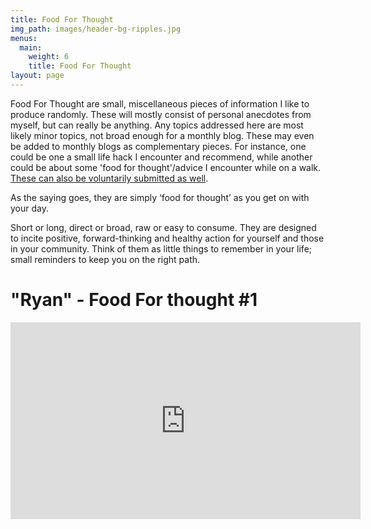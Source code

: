 ```yaml
---
title: Food For Thought
img_path: images/header-bg-ripples.jpg
menus:
  main:
    weight: 6
    title: Food For Thought
layout: page
---
```


Food For Thought are small, miscellaneous pieces of information I like to produce randomly. These will mostly consist of personal anecdotes from myself, but can really be anything. Any topics addressed here are most likely minor topics, not broad enough for a monthly blog. These may even be added to monthly blogs as complementary pieces. For instance, one could be one a small life hack I encounter and recommend, while another could be about some 'food for thought'/advice I encounter while on a walk. [These can also be voluntarily submitted as well](mailto:lachlan.querzoli@gmail.com).

As the saying goes, they are simply ‘food for thought’ as you get on with your day.

Short or long, direct or broad, raw or easy to consume. They are designed to incite positive, forward-thinking and healthy action for yourself and those in your community. Think of them as little things to remember in your life; small reminders to keep you on the right path.

# "Ryan" - Food For thought #1
<iframe width="560" height="315" src="https://www.youtube.com/embed/G-iax7JNloA" frameborder="0" allow="accelerometer; autoplay; encrypted-media; gyroscope; picture-in-picture" allowfullscreen></iframe>


